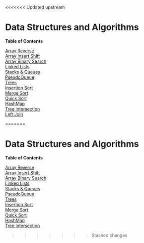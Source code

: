 <<<<<<< Updated upstream
# Data Structures and Algorithms

**Table of Contents**

[Array Reverse](/java/ArrayReverse/README.md)   
[Array Insert Shift](/java/ArrayInsertShift/README.md)   
[Array Binary Search](/java/ArrayBinarySearch/README.md)   
[Linked Lists](/java/datastructures/README.md)   
[Stacks & Queues](/java/datastructures/README.md)   
[PseudoQueue](/java/datastructures/README.md)   
[Trees](/java/datastructures/README.md)   
[Insertion Sort](/java/datastructures/lib/src/main/java/datastructures/sorting/insertionSortREADME.md)   
[Merge Sort](/java/datastructures/lib/src/main/java/datastructures/sorting/mergeSortREADME.md)   
[Quick Sort](/java/datastructures/lib/src/main/java/datastructures/sorting/quickSortREADME.md)   
[HashMap](/java/datastructures/lib/src/main/java/datastructures/hashmap/hashmapREADME.md)   
[Tree Intersection](/java/datastructures/lib/src/main/java/datastructures/tree_intersection/treeIntersectionREADME.md)   
[Left Join](/java/datastructures/lib/src/main/java/datastructures/left_join/leftJoinREADME.md)

=======
# Data Structures and Algorithms

**Table of Contents**

[Array Reverse](/java/ArrayReverse/README.md)   
[Array Insert Shift](/java/ArrayInsertShift/README.md)   
[Array Binary Search](/java/ArrayBinarySearch/README.md)   
[Linked Lists](/java/datastructures/README.md)   
[Stacks & Queues](/java/datastructures/README.md)   
[PseudoQueue](/java/datastructures/README.md)   
[Trees](/java/datastructures/README.md)   
[Insertion Sort](/java/datastructures/lib/src/main/java/datastructures/sorting/insertionSortREADME.md)   
[Merge Sort](/java/datastructures/lib/src/main/java/datastructures/sorting/mergeSortREADME.md)   
[Quick Sort](/java/datastructures/lib/src/main/java/datastructures/sorting/quickSortREADME.md)   
[HashMap](/java/datastructures/lib/src/main/java/datastructures/hashmap/hashmapREADME.md)   
[Tree Intersection](/java/datastructures/lib/src/main/java/datastructures/tree_intersection/treeIntersectionREADME.md)

>>>>>>> Stashed changes
